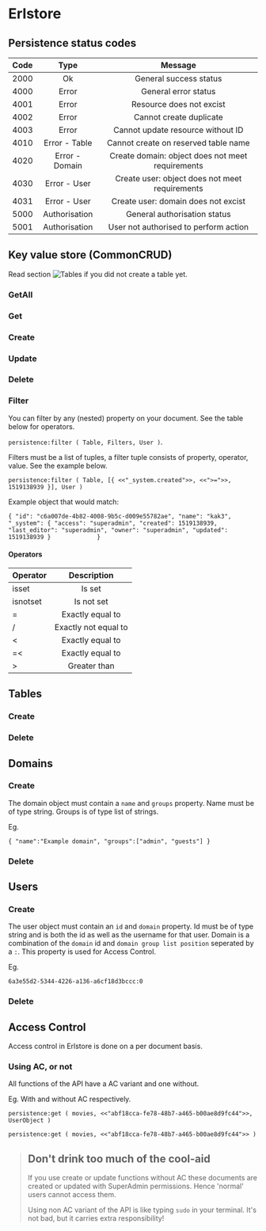 
# Erlstore



## Persistence status codes

| Code          | Type          | Message|
| ------------- |:-------------:| :-----:|
| 2000          | Ok            | General success status |
| 4000          | Error         | General error status |
| 4001          | Error         | Resource does not excist |
| 4002          | Error         | Cannot create duplicate |
| 4003          | Error         | Cannot update resource without ID |
| 4010          | Error - Table | Cannot create on reserved table name |
| 4020          | Error - Domain| Create domain: object does not meet requirements |
| 4030          | Error - User  | Create user: object does not meet requirements |
| 4031          | Error - User  | Create user: domain does not excist |
| 5000          | Authorisation | General authorisation status |
| 5001          | Authorisation | User not authorised to perform action |


## Key value store (CommonCRUD)
Read section ![Tables](#tables) if you did not create a table yet.

### GetAll
### Get
### Create
### Update
### Delete
### Filter
You can filter by any (nested) property on your document.
See the table below for operators.

`persistence:filter ( Table, Filters, User )`.

Filters must be a list of tuples, a filter tuple consists of property, operator, value. 
See the example below.

`persistence:filter ( Table, [{ <<"_system.created">>, <<">=">>, 1519138939 }], User )`

Example object that would match:

`{
    "id": "c6a007de-4b82-4008-9b5c-d009e55782ae",
    "name": "kak3",
    "_system": {
        "access": "superadmin",
        "created": 1519138939,
        "last_editor": "superadmin",
        "owner": "superadmin",
        "updated": 1519138939
    }            
}`

#### Operators
| Operator      | Description              |
| ------------- |:------------------------:| 
| isset         | Is set                   | 
| isnotset      | Is not set               | 
| =             | Exactly equal to         | 
| /             | Exactly not equal to     | 
| <             | Exactly equal to         | 
| =<            | Exactly equal to         | 
| >             | Greater than             | 




## Tables
### Create
### Delete

## Domains
### Create
The domain object must contain a `name` and `groups` property.
Name must be of type string.
Groups is of type list of strings.

Eg.

`{ "name":"Example domain", "groups":["admin", "guests"] }`

### Delete

## Users
### Create
The user object must contain an `id` and `domain` property.
Id must be of type string and is both the id as well as the username for that user.
Domain is a combination of the `domain` id and `domain group list position` seperated by a `:`. This property is used for Access Control.

Eg.

`6a3e55d2-5344-4226-a136-a6cf18d3bccc:0`


### Delete


## Access Control
Access control in Erlstore is done on a per document basis.


### Using AC, or not
All functions of the API have a AC variant and one without.

Eg. With and without AC respectively.

`persistence:get ( movies, <<"abf18cca-fe78-48b7-a465-b00ae8d9fc44">>, UserObject )`

`persistence:get ( movies, <<"abf18cca-fe78-48b7-a465-b00ae8d9fc44">> )`


> ## Don't drink too much of the cool-aid
>
> If you use create or update functions without AC these documents are created or updated with
> SuperAdmin permissions. Hence 'normal' users cannot access them.
> 
> Using non AC variant of the API is like typing `sudo` in your terminal.
> It's not bad, but it carries extra responsibility!
>

